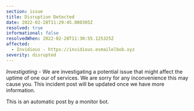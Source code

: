 ```yaml
---
section: issue
title: Disruption Detected
date: 2022-02-28T11:29:45.000305Z
resolved: true
informational: false
resolvedWhen: 2022-02-28T11:30:55.125325Z
affected:
  - Invidious - https://invidious.esmailelbob.xyz
severity: disrupted
---
```

*Investigating* - We are investigating a potential issue that might affect the uptime of one our of services. We are sorry for any inconvenience this may cause you. This incident post will be updated once we have more information.

This is an automatic post by a monitor bot.
        